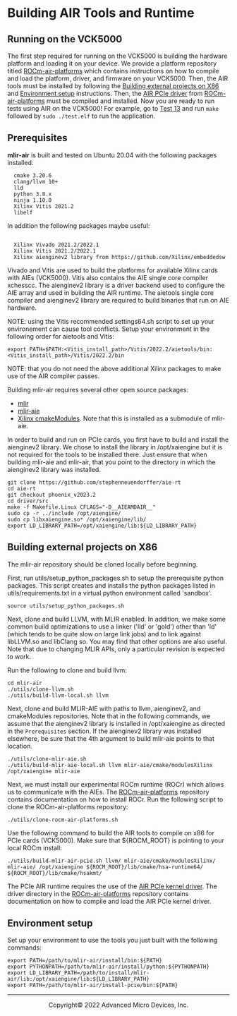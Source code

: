 # Building AIR Tools and Runtime

## Running on the VCK5000

The first step required for running on the VCK5000 is building the hardware platform and loading it on your device. We provide a platform repository titled [ROCm-air-platforms](https://github.com/Xilinx/ROCm-air-platforms) which contains instructions on how to compile and load the platform, driver, and firmware on your VCK5000. Then, the AIR tools must be installed by following the [Building external projects on X86](#building-external-projects-on-X86) and [Environment setup](#environment-setup) instructions. Then, the [AIR PCIe driver](https://github.com/Xilinx/ROCm-air-platforms/tree/main/driver) from [ROCm-air-platforms](https://github.com/Xilinx/ROCm-air-platforms) must be compiled and installed. Now you are ready to run tests using AIR on the VCK5000! For example, go to [Test 13](test/13_mb_add_one) and run `make` followed by `sudo ./test.elf` to run the application.


## Prerequisites

**mlir-air** is built and tested on Ubuntu 20.04 with the following packages installed:
```
  cmake 3.20.6
  clang/llvm 10+
  lld
  python 3.8.x
  ninja 1.10.0
  Xilinx Vitis 2021.2 
  libelf
```

In addition the following packages maybe useful: 

```

  Xilinx Vivado 2021.2/2022.1
  Xilinx Vitis 2021.2/2022.1
  Xilinx aienginev2 library from https://github.com/Xilinx/embeddedsw

```
Vivado and Vitis are used to build the platforms for available Xilinx cards with AIEs (VCK5000). Vitis also contains the AIE single core compiler xchesscc. The aienginev2 library is a driver backend used to configure the AIE array and used in building the AIR runtime. The aietools single core compiler and aienginev2 library are required to build binaries that run on AIE hardware.

NOTE: using the Vitis recommended settings64.sh script to set up your environement can cause tool conflicts. Setup your environment in the following order for aietools and Vitis:

```
export PATH=$PATH:<Vitis_install_path>/Vitis/2022.2/aietools/bin:<Vitis_install_path>/Vitis/2022.2/bin
```

NOTE: that you do not need the above additional Xilinx packages to make use of the AIR compiler passes. 

Building mlir-air requires several other open source packages:
  - [mlir](https://github.com/llvm/llvm-project/tree/main/mlir)
  - [mlir-aie](https://github.com/Xilinx/mlir-aie)
  - [Xilinx cmakeModules](https://github.com/Xilinx/cmakeModules). Note that this is installed as a submodule of mlir-aie.

In order to build and run on PCIe cards, you first have to build and install the aienginev2 library. We chose to install the library in /opt/xaiengine but it is not required for the tools to be installed there. Just ensure that when building mlir-aie and mlir-air, that you point to the directory in which the aienginev2 library was installed.

```
git clone https://github.com/stephenneuendorffer/aie-rt
cd aie-rt
git checkout phoenix_v2023.2
cd driver/src
make -f Makefile.Linux CFLAGS="-D__AIEAMDAIR__"
sudo cp -r ../include /opt/aiengine/
sudo cp libxaiengine.so* /opt/xaiengine/lib/
export LD_LIBRARY_PATH=/opt/xaiengine/lib:${LD_LIBRARY_PATH}
```

## Building external projects on X86

The mlir-air repository should be cloned locally before beginning. 

First, run utils/setup_python_packages.sh to setup the prerequisite python packages. This script creates and installs the python packages listed in utils/requirements.txt in a virtual python environment called 'sandbox'.

```
source utils/setup_python_packages.sh
```

Next, clone and build LLVM, with MLIR enabled. In addition, we make some common build optimizations to use a linker ('lld' or 'gold') other than 'ld' (which tends to be quite slow on large link jobs) and to link against libLLVM.so and libClang so. You may find that other options are also useful. Note that due to changing MLIR APIs, only a particular revision is expected to work.

Run the following to clone and build llvm:

```
cd mlir-air
./utils/clone-llvm.sh
./utils/build-llvm-local.sh llvm
```

Next, clone and build MLIR-AIE with paths to llvm, aienginev2, and cmakeModules repositories. Note that in the following commands, we assume that the aienginev2 library is installed in /opt/xaiengine as directed in the `Prerequisites` section. If the aienginev2 library was installed elsewhere, be sure that the 4th argument to build mlir-aie points to that location. 

```
./utils/clone-mlir-aie.sh
./utils/build-mlir-aie-local.sh llvm mlir-aie/cmake/modulesXilinx /opt/xaiengine mlir-aie
```

Next, we must install our experimental ROCm runtime (ROCr) which allows us to communicate with the AIEs. The [ROCm-air-platforms](https://github.com/Xilinx/ROCm-air-platforms) repository contains documentation on how to install ROCr. Run the following script to clone the ROCm-air-platforms repository:

```
./utils/clone-rocm-air-platforms.sh
```

Use the following command to build the AIR tools to compile on x86 for PCIe cards (VCK5000). Make sure that ${ROCM\_ROOT} is pointing to your local ROCm install:

```
./utils/build-mlir-air-pcie.sh llvm/ mlir-aie/cmake/modulesXilinx/ mlir-aie/ /opt/xaiengine ${ROCM_ROOT}/lib/cmake/hsa-runtime64/ ${ROCM_ROOT}/lib/cmake/hsakmt/
```

The PCIe AIR runtime requires the use of the [AIR PCIe kernel driver](https://github.com/Xilinx/ROCm-air-platforms/tree/main/driver). The driver directory in the [ROCm-air-platforms](https://github.com/Xilinx/ROCm-air-platforms) repository contains documentation on how to compile and load the AIR PCIe kernel driver. 

## Environment setup

Set up your environment to use the tools you just built with the following commands:

```
export PATH=/path/to/mlir-air/install/bin:${PATH}
export PYTHONPATH=/path/to/mlir-air/install/python:${PYTHONPATH}
export LD_LIBRARY_PATH=/path/to/install/mlir-air/lib:/opt/xaiengine/lib:${LD_LIBRARY_PATH}
export PATH=/path/to/mlir-air/install-pcie/bin:${PATH}
```

-----

<p align="center">Copyright&copy; 2022 Advanced Micro Devices, Inc.</p>
